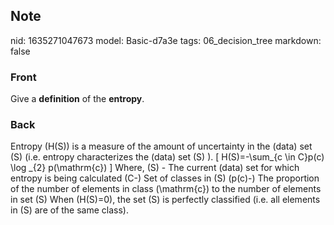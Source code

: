 ## Note
nid: 1635271047673
model: Basic-d7a3e
tags: 06_decision_tree
markdown: false

### Front
Give a <b>definition</b> of the <b>entropy</b>.

### Back
Entropy \(H(S)\) is a measure of the amount of uncertainty in the (data) set \(S\) (i.e. entropy characterizes the (data) set \(S\) ).
\[
H(S)=-\sum_{c \in C}p(c) \log _{2} p(\mathrm{c})
\]
Where,
\(S\) - The current (data) set for which entropy is being calculated
\(C-\) Set of classes in \(S\)
\(p(c)-\) The proportion of the number of elements in class \(\mathrm{c}\) to the number of elements in set \(S\)
When \(H(S)=0\), the set \(S\) is perfectly classified (i.e. all elements in \(S\) are of the same class).
